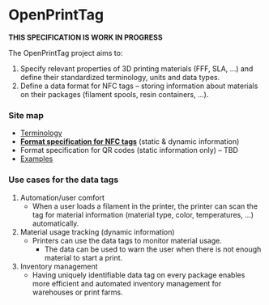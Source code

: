 # OpenPrintTag

**THIS SPECIFICATION IS WORK IN PROGRESS**

The OpenPrintTag project aims to:

1. Specify relevant properties of 3D printing materials (FFF, SLA, ...) and define their standardized terminology, units and data types.
1. Define a data format for NFC tags – storing information about materials on their packages (filament spools, resin containers, ...).

### Site map

* [Terminology](terminology.md)
* [**Format specification for NFC tags**](nfc_data_format.md) (static & dynamic information)
* Format specification for QR codes (static information only) – TBD
* [Examples](examples.md)

### Use cases for the data tags

1. Automation/user comfort
	 - When a user loads a filament in the printer, the printer can scan the tag for material information (material type, color, temperatures, ...) automatically.
2. Material usage tracking (dynamic information)
	 - Printers can use the data tags to monitor material usage.
	 	- The data can be used to warn the user when there is not enough material to start a print.
3. Inventory management
	 - Having uniquely identifiable data tag on every package enables more efficient and automated inventory management for warehouses or print farms.
